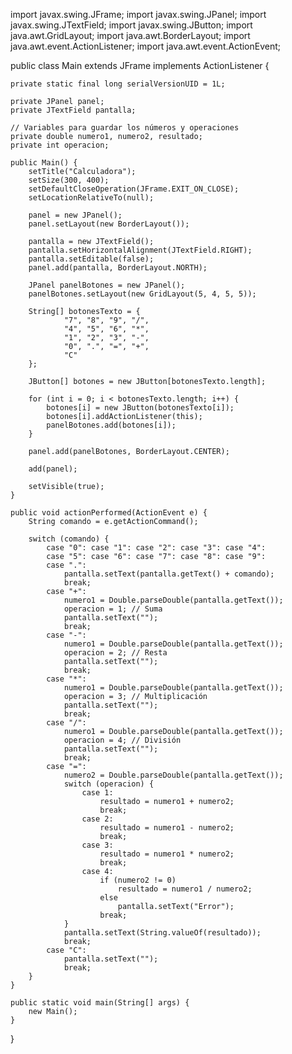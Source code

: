 import javax.swing.JFrame;
import javax.swing.JPanel;
import javax.swing.JTextField;
import javax.swing.JButton;
import java.awt.GridLayout;
import java.awt.BorderLayout;
import java.awt.event.ActionListener;
import java.awt.event.ActionEvent;

public class Main extends JFrame implements ActionListener {

    private static final long serialVersionUID = 1L;

    private JPanel panel;
    private JTextField pantalla;

    // Variables para guardar los números y operaciones
    private double numero1, numero2, resultado;
    private int operacion;

    public Main() {
        setTitle("Calculadora");
        setSize(300, 400);
        setDefaultCloseOperation(JFrame.EXIT_ON_CLOSE);
        setLocationRelativeTo(null);

        panel = new JPanel();
        panel.setLayout(new BorderLayout());

        pantalla = new JTextField();
        pantalla.setHorizontalAlignment(JTextField.RIGHT);
        pantalla.setEditable(false);
        panel.add(pantalla, BorderLayout.NORTH);

        JPanel panelBotones = new JPanel();
        panelBotones.setLayout(new GridLayout(5, 4, 5, 5));

        String[] botonesTexto = {
                "7", "8", "9", "/",
                "4", "5", "6", "*",
                "1", "2", "3", "-",
                "0", ".", "=", "+",
                "C"
        };

        JButton[] botones = new JButton[botonesTexto.length];

        for (int i = 0; i < botonesTexto.length; i++) {
            botones[i] = new JButton(botonesTexto[i]);
            botones[i].addActionListener(this);
            panelBotones.add(botones[i]);
        }

        panel.add(panelBotones, BorderLayout.CENTER);

        add(panel);

        setVisible(true);
    }

    public void actionPerformed(ActionEvent e) {
        String comando = e.getActionCommand();

        switch (comando) {
            case "0": case "1": case "2": case "3": case "4":
            case "5": case "6": case "7": case "8": case "9":
            case ".":
                pantalla.setText(pantalla.getText() + comando);
                break;
            case "+":
                numero1 = Double.parseDouble(pantalla.getText());
                operacion = 1; // Suma
                pantalla.setText("");
                break;
            case "-":
                numero1 = Double.parseDouble(pantalla.getText());
                operacion = 2; // Resta
                pantalla.setText("");
                break;
            case "*":
                numero1 = Double.parseDouble(pantalla.getText());
                operacion = 3; // Multiplicación
                pantalla.setText("");
                break;
            case "/":
                numero1 = Double.parseDouble(pantalla.getText());
                operacion = 4; // División
                pantalla.setText("");
                break;
            case "=":
                numero2 = Double.parseDouble(pantalla.getText());
                switch (operacion) {
                    case 1:
                        resultado = numero1 + numero2;
                        break;
                    case 2:
                        resultado = numero1 - numero2;
                        break;
                    case 3:
                        resultado = numero1 * numero2;
                        break;
                    case 4:
                        if (numero2 != 0)
                            resultado = numero1 / numero2;
                        else
                            pantalla.setText("Error");
                        break;
                }
                pantalla.setText(String.valueOf(resultado));
                break;
            case "C":
                pantalla.setText("");
                break;
        }
    }

    public static void main(String[] args) {
        new Main();
    }
}
